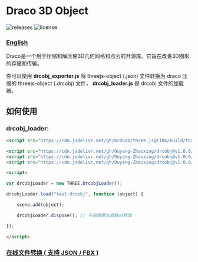 # Draco 3D Object

![releases](https://img.shields.io/badge/releases-1.0.0-blue.svg?style=flat-square)
![license](https://img.shields.io/badge/license-MIT-green.svg?style=flat-square)

### [English](https://github.com/Ouyang-Zhaoxing/drcobj/blob/master/README.md)

Draco是一个用于压缩和解压缩3D几何网格和点云的开源库。它旨在改善3D图形的存储和传输。

你可以使用 **drcobj_exporter.js** 将 threejs-object (.json) 文件转换为 draco 压缩的 threejs-object (.drcobj) 文件， **drcobj_loader.js** 是 drcobj 文件的加载器。

## 如何使用

### drcobj_loader:

```html
<script src="https://cdn.jsdelivr.net/gh/mrdoob/three.js@r106/build/three.min.js"></script>

<script src="https://cdn.jsdelivr.net/gh/Ouyang-Zhaoxing/drcobj@v1.0.0/src/vendor/draco_decoder.js"></script>
<script src="https://cdn.jsdelivr.net/gh/Ouyang-Zhaoxing/drcobj@v1.0.0/src/vendor/draco_loader.js"></script>
<script src="https://cdn.jsdelivr.net/gh/Ouyang-Zhaoxing/drcobj@v1.0.0/src/js/drcobj_loader.js"></script>

<script>

var drcobjLoader = new THREE.DrcobjLoader();

drcobjLoader.load("test.drcobj", function (object) {

    scene.add(object);

    drcobjLoader.dispose(); // 不再需要加载器时释放

});

</script>
```

### [在线文件转换 ( 支持 JSON / FBX )]()